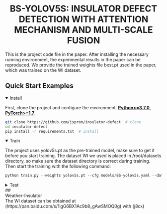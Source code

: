 <div align="left">

# <div align="center">BS-YOLOV5S: INSULATOR DEFECT DETECTION WITH ATTENTION MECHANISM AND MULTI-SCALE FUSION</div>

This is the project code file in the paper. After installing the necessary running environment, the 
experimental results in the paper can be reproduced. We provide the trained weights file best.pt used in the paper, which was trained on the WI dataset.

## <div align="left">Quick Start Examples</div>

<details open>
<summary>Install</summary>

First, clone the project and configure the environment.
[**Python>=3.7.0**](https://www.python.org/), [**PyTorch>=1.7**](https://pytorch.org/get-started/locally/).

```bash
git clone https://github.com/jspron/insulator-defect  # clone
cd insulator-defect
pip install -r requirements.txt  # install
```
</details>

<details open>
<summary>Train</summary>

The project uses yolov5s.pt as the pre-trained model, make sure to get it before you start training. 
The dataset WI we used is placed in /root/datasets directory, so make sure the dataset directory is correct during training. 
Then start the training with the following command:

```python
python train.py --weights yolov5s.pt --cfg models/BS-yolov5s.yaml --data data/mydata.yaml
```
</details>


<details>
<summary>Test</summary>

We have provided the trained weights file described in the paper, best.pt. After setting up the deep 
learning environment and preparing the WI dataset, the results can be reproduced using the following command:

```bash
python val.py --data data/mydata.yaml --weights best.pt --task test
```

</details>
## <div align="left">Weather-Insulator</div>
The WI dataset can be obtained at (https://pan.baidu.com/s/1lgG6BX1Ac9b8_gAwSMOQ0g) with (j8cx)


